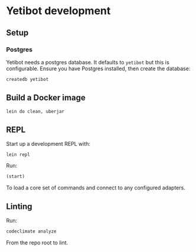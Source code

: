 # Yetibot development

## Setup

### Postgres

Yetibot needs a postgres database. It defaults to `yetibot` but this is
configurable. Ensure you have Postgres installed, then create the database:

```bash
createdb yetibot
```

## Build a Docker image

```bash
lein do clean, uberjar
```

## REPL

Start up a development REPL with:

```
lein repl
```

Run:

```clojure
(start)
```

To load a core set of commands and connect to any configured adapters.

## Linting

Run:

```bash
codeclimate analyze
```

From the repo root to lint.
